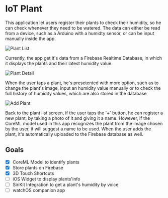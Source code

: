 # IoT Plant

This application let users register their plants to check their humidity, so he can check whenever they need to be watered. The data can either be read from a device, such as a Arduino with a humidty sensor, or can be input manually inside the app.

![Plant List](https://d3r69eeiwn2k86.cloudfront.net/items/3U1T233i0R401V2D183F/iotplant.png)

Currently, the app get it's data from a Firebase Realtime Database, in which it displays the plants and their latest humidity value. 

![Plant Detail](https://d3r69eeiwn2k86.cloudfront.net/items/35162c0q0a153I2j3N2b/iotplant2.PNG)

When the user taps a plant, he's presetented with more option, such as to change the plant's image, input an humidity value manually or to check the full history of humidity values, which are also stored in the database

![Add Plant](https://d3r69eeiwn2k86.cloudfront.net/items/2m3i0c2R1L2j1U400H00/iotplant3.PNG)

Back to the plant list screen, if the user taps the '+' button, he can register a new plant, by taking a photo of it and giving it a name. However, if the CoreML model used in this app recognizes the plant from the image chosen by the user, it will suggest a name to be used. When the user adds the plant, it's automatically uploaded to the Firebase database as well.

## Goals

- [x] CoreML Model to identify plants
- [x] Store plants on Firebase
- [x] 3D Touch Shortcuts
- [ ] iOS Widget to display plants'info
- [ ] SiriKit Integration to get a plant's humidity by voice
- [ ] watchOS companion app
